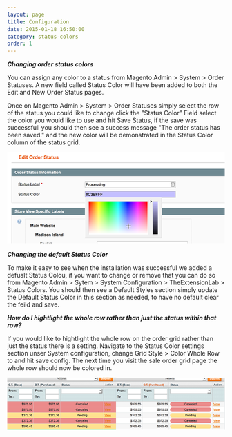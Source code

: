 ```yaml
---
layout: page
title: Configuration
date: 2015-01-18 16:50:00
category: status-colors
order: 1
---
```


***Changing order status colors***

You can assign any color to a status from Magento Admin > System > Order Statuses. A new field called Status Color will have been added to both the Edit and New Order Status pages.

Once on Magento Admin > System > Order Statuses simply select the row of the status you could like to change click the "Status Color" Field select the color you would like to use and hit Save Status, if the save was successfull you should then see a success message "The order status has been saved." and the new color will be demonstrated in the Status Color column of the status grid.

![Select a status color](../assets/images/select-a-status-color.png "Select a status color")

***Changing the default Status Color***

To make it easy to see when the installation was successful we added a defualt Status Colou, if you want to change or remove that you can do so from Magento Admin > Sytem > System Configuration > TheExtensionLab > Status Colors. You should then see a Default Styles section simply update the Default Status Color in this section as needed, to have no default clear the feild and save.

***How do I hightlight the whole row rather than just the status within that row?***

If you would like to hightlight the whole row on the order grid rather than just the status there is a setting. Navigate to the Status Color settings section unser System configuration, change Grid Style > Color Whole Row to and hit save config. The next time you visit the sale order grid page the whole row should now be colored in.

![Row Style option](../assets/images/status-display-style.png "Row Style option")